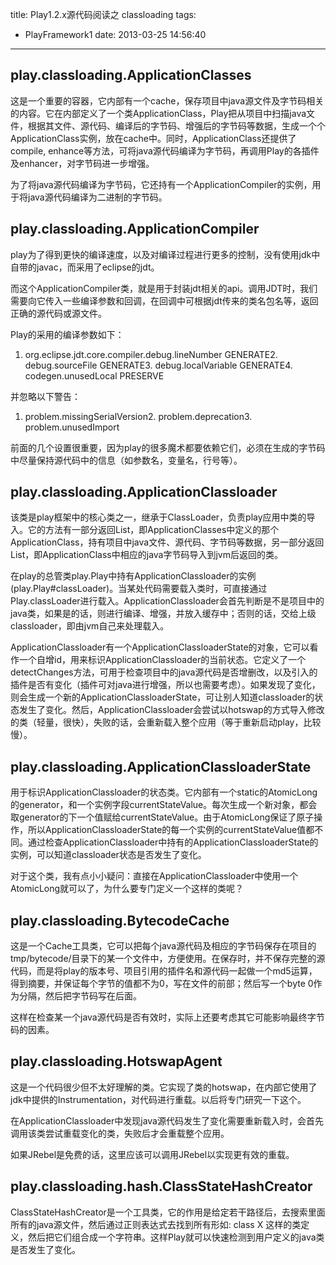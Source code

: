 title: Play1.2.x源代码阅读之 classloading
tags:
  - PlayFramework1
date: 2013-03-25 14:56:40
---

## play.classloading.ApplicationClasses

这是一个重要的容器，它内部有一个cache，保存项目中java源文件及字节码相关的内容。它在内部定义了一个类ApplicationClass，Play把从项目中扫描java文件，根据其文件、源代码、编译后的字节码、增强后的字节码等数据，生成一个个ApplicationClass实例，放在cache中。同时，ApplicationClass还提供了compile, enhance等方法，可将java源代码编译为字节码，再调用Play的各插件及enhancer，对字节码进一步增强。

为了将java源代码编译为字节码，它还持有一个ApplicationCompiler的实例，用于将java源代码编译为二进制的字节码。

## play.classloading.ApplicationCompiler

play为了得到更快的编译速度，以及对编译过程进行更多的控制，没有使用jdk中自带的javac，而采用了eclipse的jdt。

而这个ApplicationCompiler类，就是用于封装jdt相关的api。调用JDT时，我们需要向它传入一些编译参数和回调，在回调中可根据jdt传来的类名包名等，返回正确的源代码或源文件。

Play的采用的编译参数如下：

1.  org.eclipse.jdt.core.compiler.debug.lineNumber GENERATE2.  debug.sourceFile GENERATE3.  debug.localVariable GENERATE4.  codegen.unusedLocal PRESERVE

并忽略以下警告：

1.  problem.missingSerialVersion2.  problem.deprecation3.  problem.unusedImport

前面的几个设置很重要，因为play的很多魔术都要依赖它们，必须在生成的字节码中尽量保持源代码中的信息（如参数名，变量名，行号等）。

## play.classloading.ApplicationClassloader

该类是play框架中的核心类之一，继承于ClassLoader，负责play应用中类的导入。它的方法有一部分返回List<ApplicationClass>，即ApplicationClasses中定义的那个ApplicationClass，持有项目中java文件、源代码、字节码等数据，另一部分返回List<Class>，即ApplicationClass中相应的java字节码导入到jvm后返回的类。

在play的总管类play.Play中持有ApplicationClassloader的实例(play.Play#classLoader)。当某处代码需要载入类时，可直接通过Play.classLoader进行载入。ApplicationClassloader会首先判断是不是项目中的java类，如果是的话，则进行编译、增强，并放入缓存中；否则的话，交给上级classloader，即由jvm自己来处理载入。

ApplicationClassloader有一个ApplicationClassloaderState的对象，它可以看作一个自增id，用来标识ApplicationClassloader的当前状态。它定义了一个detectChanges方法，可用于检查项目中的java源代码是否增删改，以及引入的插件是否有变化（插件可对java进行增强，所以也需要考虑）。如果发现了变化，则会生成一个新的ApplicationClassloaderState，可让别人知道classloader的状态发生了变化。然后，ApplicationClassloader会尝试以hotswap的方式导入修改的类（轻量，很快），失败的话，会重新载入整个应用（等于重新启动play，比较慢）。

## play.classloading.ApplicationClassloaderState

用于标识ApplicationClassloader的状态类。它内部有一个static的AtomicLong的generator，和一个实例字段currentStateValue。每次生成一个新对象，都会取generator的下一个值赋给currentStateValue。由于AtomicLong保证了原子操作，所以ApplicationClassloaderState的每一个实例的currentStateValue值都不同。通过检查ApplicationClassloader中持有的ApplicationClassloaderState的实例，可以知道classloader状态是否发生了变化。

对于这个类，我有点小小疑问：直接在ApplicationClassloader中使用一个AtomicLong就可以了，为什么要专门定义一个这样的类呢？

## play.classloading.BytecodeCache

这是一个Cache工具类，它可以把每个java源代码及相应的字节码保存在项目的tmp/bytecode/目录下的某一个文件中，方便使用。在保存时，并不保存完整的源代码，而是将play的版本号、项目引用的插件名和源代码一起做一个md5运算，得到摘要，并保证每个字节的值都不为0，写在文件的前部；然后写一个byte 0作为分隔，然后把字节码写在后面。

这样在检查某一个java源代码是否有效时，实际上还要考虑其它可能影响最终字节码的因素。

## play.classloading.HotswapAgent

这是一个代码很少但不太好理解的类。它实现了类的hotswap，在内部它使用了jdk中提供的Instrumentation，对代码进行重载。以后将专门研究一下这个。

在ApplicationClassloader中发现java源代码发生了变化需要重新载入时，会首先调用该类尝试重载变化的类，失败后才会重载整个应用。

如果JRebel是免费的话，这里应该可以调用JRebel以实现更有效的重载。

## play.classloading.hash.ClassStateHashCreator

ClassStateHashCreator是一个工具类，它的作用是给定若干路径后，去搜索里面所有的java源文件，然后通过正则表达式去找到所有形如: class X 这样的类定义，然后把它们组合成一个字符串。这样Play就可以快速检测到用户定义的java类是否发生了变化。